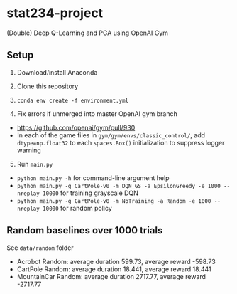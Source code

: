 # stat234-project
(Double) Deep Q-Learning and PCA using OpenAI Gym

## Setup
1. Download/install Anaconda

2. Clone this repository

3. ``conda env create -f environment.yml``

4. Fix errors if unmerged into master OpenAI gym branch
- https://github.com/openai/gym/pull/930
- In each of the game files in `gym/gym/envs/classic_control/`, add `dtype=np.float32` to each `spaces.Box()` initialization to suppress logger warning

5. Run ``main.py``
- ``python main.py -h`` for command-line argument help
- ``python main.py -g CartPole-v0 -m DQN_GS -a EpsilonGreedy -e 1000 --nreplay 10000`` for training grayscale DQN
- ``python main.py -g CartPole-v0 -m NoTraining -a Random -e 1000 --nreplay 10000`` for random policy

## Random baselines over 1000 trials
See ``data/random`` folder
- Acrobot Random: average duration 599.73, average reward -598.73
- CartPole Random: average duration 18.441, average reward 18.441
- MountainCar Random: average duration 2717.77, average reward -2717.77
